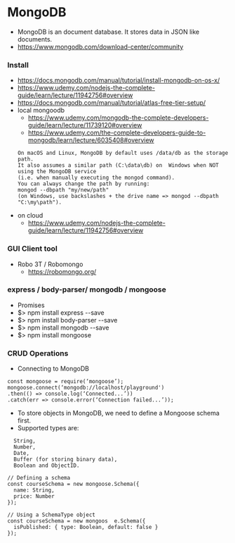 # MongoDB
- MongoDB is an document database. It stores data in JSON like documents.
- https://www.mongodb.com/download-center/community
### Install 
- https://docs.mongodb.com/manual/tutorial/install-mongodb-on-os-x/
- https://www.udemy.com/nodejs-the-complete-guide/learn/lecture/11942756#overview
- https://docs.mongodb.com/manual/tutorial/atlas-free-tier-setup/
- local mongoodb 
  - https://www.udemy.com/mongodb-the-complete-developers-guide/learn/lecture/11739120#overview
  - https://www.udemy.com/the-complete-developers-guide-to-mongodb/learn/lecture/6035408#overview
  ```
  On macOS and Linux, MongoDB by default uses /data/db as the storage path. 
  It also assumes a similar path (C:\data\db) on  Windows when NOT using the MongoDB service 
  (i.e. when manually executing the mongod command).
  You can always change the path by running:
  mongod --dbpath "my/new/path" 
  (on Windows, use backslashes + the drive name => mongod --dbpath "C:\my\path").
  ```
- on cloud
  - https://www.udemy.com/nodejs-the-complete-guide/learn/lecture/11942756#overview
### GUI Client tool 
- Robo 3T / Robomongo
  - https://robomongo.org/
### express / body-parser/ mongodb / mongoose
- Promises
- $> npm install express --save
- $> npm install body-parser --save
- $> npm install mongodb --save
- $> npm install mongoose
### CRUD Operations
- Connecting to MongoDB
```
const mongoose = require(‘mongoose’); 
mongoose.connect(‘mongodb://localhost/playground')
.then(() => console.log(‘Connected...’))
.catch(err => console.error(‘Connection failed...’));

```
- To store objects in MongoDB, we need to define a Mongoose schema first.
- Supported types are: 
```
  String, 
  Number, 
  Date, 
  Buffer (for storing binary data), 
  Boolean and ObjectID.
```
```
// Defining a schema
const courseSchema = new mongoose.Schema({ 
  name: String,
  price: Number 
});

// Using a SchemaType object
const courseSchema = new mongoos  e.Schema({ 
  isPublished: { type: Boolean, default: false }
});
```

